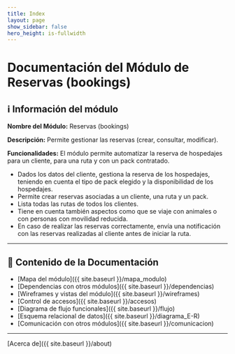 ```yaml
---
title: Index
layout: page
show_sidebar: false
hero_height: is-fullwidth
---
```

# Documentación del Módulo de Reservas (bookings)

## ℹ️ Información del módulo

**Nombre del Módulo:** Reservas (bookings)  

**Descripción:** Permite gestionar las reservas (crear, consultar, modificar).

**Funcionalidades:** El módulo permite automatizar la reserva de hospedajes para un cliente, para una ruta y con un pack contratado.

- Dados los datos del cliente, gestiona la reserva de los hospedajes, teniendo en cuenta el tipo de pack elegido y la disponibilidad de los hospedajes.  
- Permite crear reservas asociadas a un cliente, una ruta y un pack.  
- Lista todas las rutas de todos los clientes.  
- Tiene en cuenta también aspectos como que se viaje con animales o con personas con
movilidad reducida.  
- En caso de realizar las reservas correctamente, envía una notificación con las reservas realizadas al cliente antes de iniciar la ruta.  

---

## 📂 Contenido de la Documentación

- [Mapa del módulo]({{ site.baseurl }}/mapa_modulo)
- [Dependencias con otros módulos]({{ site.baseurl }}/dependencias)
- [Wireframes y vistas del módulo]({{ site.baseurl }}/wireframes)
- [Control de accesos]({{ site.baseurl }}/accesos)
- [Diagrama de flujo funcionales]({{ site.baseurl }}/flujo)
- [Esquema relacional de datos]({{ site.baseurl }}/diagrama_E-R)
- [Comunicación con otros módulos]({{ site.baseurl }}/comunicacion)

---
[Acerca de]({{ site.baseurl }}/about)